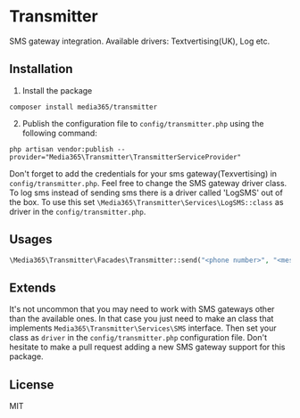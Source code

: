 # Transmitter
SMS gateway integration. Available drivers: Textvertising(UK), Log etc.

## Installation
1. Install the package
```
composer install media365/transmitter
```
2. Publish the configuration file to `config/transmitter.php` using the following command:

```
php artisan vendor:publish --provider="Media365\Transmitter\TransmitterServiceProvider"
```

Don't forget to add the credentials for your sms gateway(Texvertising) in `config/transmitter.php`. 
Feel free to change the SMS gateway driver class. 
To log sms instead of sending sms there is a driver called 'LogSMS' out of the box. To use this set 
`\Media365\Transmitter\Services\LogSMS::class` as driver in the `config/transmitter.php`. 

## Usages

```php
\Media365\Transmitter\Facades\Transmitter::send("<phone number>", "<message here>"); 
```

## Extends
It's not uncommon that you may need to work with SMS gateways other than the available ones. In that case you just
need to make an class that implements `Media365\Transmitter\Services\SMS` interface. Then set your class as `driver` in
the `config/transmitter.php` configuration file. Don't hesitate to make a pull request adding a new SMS gateway
support for this package.  

## License
MIT

